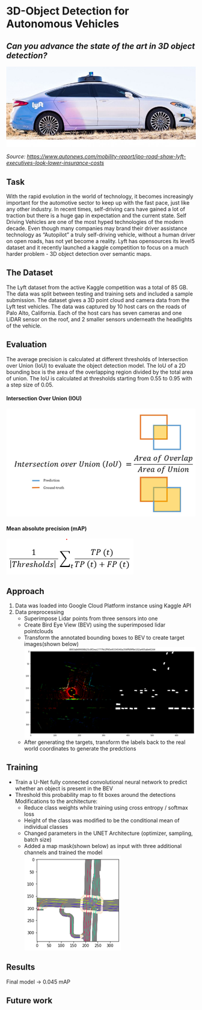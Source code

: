 # 3D-Object Detection for Autonomous Vehicles 
## *Can you advance the state of the art in 3D object detection?*
![Image description](lyft.jpeg) <br />

*Source: https://www.autonews.com/mobility-report/ipo-road-show-lyft-executives-look-lower-insurance-costs*

## Task 
With the rapid evolution in the world of technology, it becomes increasingly important for the automotive sector to keep up with the fast pace, just like any other industry. In recent times, self-driving cars have gained a lot of traction but there is a huge gap in expectation and the current state. Self Driving Vehicles are one of the most hyped technologies of the modern decade. Even though many companies may brand their driver assistance technology as “Autopilot” a truly self-driving vehicle, without a human driver on open roads, has not yet become a reality. Lyft has opensources its level5 dataset and it recently launched a kaggle competition to focus on a much harder problem - 3D object detection over semantic maps. 

## The Dataset
The Lyft dataset from the active Kaggle competition was a total of 85 GB. The data was split between testing and training sets and included a sample submission. The dataset gives a 3D point cloud and camera data from the Lyft test vehicles. The data was captured by 10 host cars on the roads of Palo Alto, California. Each of the host cars has seven cameras and one LiDAR sensor on the roof, and 2 smaller sensors underneath the headlights of the vehicle.

## Evaluation

The average precision is calculated at different thresholds of Intersection over Union (IoU) to evaluate the object detection model. The IoU of a 2D bounding box is the area of the overlapping region divided by the total area of union. The IoU is calculated at thresholds starting from 0.55 to 0.95 with a step size of 0.05.

#### Intersection Over Union (IOU) 

![Image description](iou.png) <br />

#### Mean absolute precision (mAP) 

   ![Image description](map.png) <br />


## Approach

1) Data was loaded into Google Cloud Platform instance using Kaggle API
2) Data preprocessing
   - Superimpose Lidar points from three sensors into one
   - Create Bird Eye View (BEV) using the superimposed lidar pointclouds 
   - Transform the annotated bounding boxes to BEV to create target images(shown below)
    ![Image description](preprocessing_2.png) <br />
   - After generating the targets, transform the labels back to the real world coordinates to generate the predctions 

## Training

- Train a U-Net fully connected convolutional neural network to predict whether an object is present in the BEV 
- Threshold this probability map to fit boxes around the detections 
Modifications to the architecture: 
   - Reduce class weights while training using cross entropy / softmax loss
   - Height of the class was modified to be the conditional mean of individual classes
   - Changed parameters in the UNET Architecture (optimizer, sampling, batch size)
   - Added a map mask(shown below) as input with three additional channels and trained the model  
   ![Image description](map_mask.png) <br />
## Results 

Final model -> 0.045 mAP 

## Future work 

